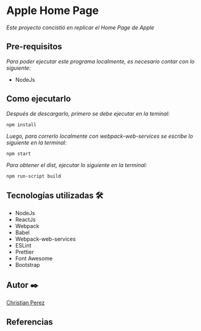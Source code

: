 # Apple Home Page
_Este proyecto concistió en replicar el Home Page de Apple_

## Pre-requisitos
_Para poder ejecutar este programa localmente, es necesario contar con lo siguiente:_
* NodeJs

## Como ejecutarlo

_Después de descargarlo, primero se debe ejecutar en la teminal:_

```
npm install
```

_Luego, para correrlo localmente con webpack-web-services se escribe lo siguiente en la terminal:_

```
npm start
```

_Para obtener el dist, ejecutar lo siguiente en la terminal:_

```
npm run-script build
```

## Tecnologías utilizadas 🛠️
* NodeJs
* ReactJs
* Webpack
* Babel
* Webpack-web-services
* ESLint
* Prettier
* Font Awesome
* Bootstrap

## Autor ✒️
[Christian Perez](https://github.com/campeon19)

## Referencias


